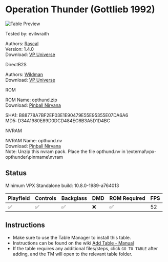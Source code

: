 # Operation Thunder (Gottlieb 1992)

![Table Preview](../../images/vpx-opthunder.png)

Tested by: evilwraith

Authors: [Rascal](https://vpuniverse.com/profile/8-rascal/)  
Version: 1.4.0  
Download: [VP Universe](https://vpuniverse.com/files/file/12911-operation-thunder-gottlieb-1992-108/)

DirectB2S

Authors: [Wildman](https://vpuniverse.com/profile/5-wildman/)  
Download: [VP Universe](https://vpuniverse.com/files/file/2549-operation-thunder-gottlieb-1992/)

ROM

ROM Name: opthund.zip  
Download: [Pinball Nirvana](https://pinballnirvana.com/forums/resources/opthund.2144/)

SHA1: B88778A7BF2EF03E1E90479E55E95355E07DA6A6  
MD5:  D34A1980E89D0DCD484EC6B3A5D1D4BC

NVRAM

NVRAM Name: opthund.nv  
Download: [Pinball Nirvana](https://pinballnirvana.com/forums/resources/bally-6803-gottlieb-gts3-nvram-pack.3346/)  
Note: Unzip this nvram pack. Place the file opthund.nv in \external\vpx-opthunder\pinmame\nvram

## Status 

Minimum VPX Standalone build: 10.8.0-1989-a764013

| Playfield | Controls | Backglass | DMD | ROM Required | FPS | 
|-----------|----------|-----------|-----|--------------|-----|
| :white_check_mark: | :white_check_mark: | :white_check_mark: | :x: | :white_check_mark: | 52 |

## Instructions

- Make sure to use the Table Manager to install this table.
- Instructions can be found on the wiki [Add Table - Manual](https://github.com/LegendsUnchained/vpx-standalone-alp4k/wiki/%5B04%5D-%F0%9F%A7%A1-TM-%E2%80%90-Other-Features#add-table---manual)
- If the table requires any additional files/steps, click `GO TO TABLE` after adding, and the TM will open to the relevant table folder.

